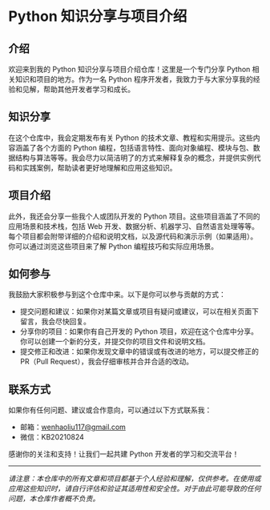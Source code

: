 # Python 知识分享与项目介绍

## 介绍

欢迎来到我的 Python 知识分享与项目介绍仓库！这里是一个专门分享 Python 相关知识和项目的地方。作为一名 Python 程序开发者，我致力于与大家分享我的经验和见解，帮助其他开发者学习和成长。

## 知识分享

在这个仓库中，我会定期发布有关 Python 的技术文章、教程和实用提示。这些内容涵盖了各个方面的 Python 编程，包括语言特性、面向对象编程、模块与包、数据结构与算法等等。我会尽力以简洁明了的方式来解释复杂的概念，并提供实例代码和实践案例，帮助读者更好地理解和应用这些知识。

## 项目介绍

此外，我还会分享一些我个人或团队开发的 Python 项目。这些项目涵盖了不同的应用场景和技术栈，包括 Web 开发、数据分析、机器学习、自然语言处理等等。每个项目都会附带详细的介绍和说明文档，以及源代码和演示示例（如果适用）。你可以通过浏览这些项目来了解 Python 编程技巧和实际应用场景。

## 如何参与

我鼓励大家积极参与到这个仓库中来。以下是你可以参与贡献的方式：

- 提交问题和建议：如果你对某篇文章或项目有疑问或建议，可以在相关页面下留言，我会尽快回复。
- 分享你的项目：如果你有自己开发的 Python 项目，欢迎在这个仓库中分享。你可以创建一个新的分支，并提交你的项目文件和说明文档。
- 提交修正和改进：如果你发现文章中的错误或有改进的地方，可以提交修正的 PR（Pull Request），我会仔细审核并合并合适的改动。

## 联系方式

如果你有任何问题、建议或合作意向，可以通过以下方式联系我：

- 邮箱：[wenhaoliu117@gmail.com](mailto:wenhaoliu117@gmail.com)
- 微信：KB20210824

感谢你的关注和支持！让我们一起共建 Python 开发者的学习和交流平台！

---
*请注意：本仓库中的所有文章和项目都基于个人经验和理解，仅供参考。在使用或应用这些知识时，请自行评估和验证其适用性和安全性。对于由此可能导致的任何问题，本仓库作者概不负责。*
